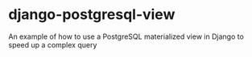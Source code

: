 # django-postgresql-view
An example of how to use a PostgreSQL materialized view in Django to speed up a complex query
